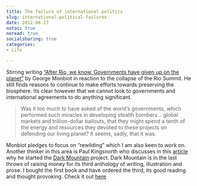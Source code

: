 ```yaml
---
title: The failure of international politics
slug: international-political-failures
date: 2012-06-27
notoc: true
noread: true
socialsharing: true
categories: 
- Life

---
```

Stirring writing [&#x201c;After Rio, we know. Governments have given up on the planet&#x201d;][monbiot] by George Monbiot in reaction to the collapse of the Rio Summit. He still finds reasons to continue to make efforts towards preserving the biosphere. Its clear however that we cannot look to governments and international agreements to do anything significant.

> Was it too much to have asked of the world&#x2019;s governments, which performed such miracles in developing stealth bombers .. global markets and trillion-dollar bailouts, that they might spend a tenth of the energy and resources they devoted to these projects on defending our living planet? It seems, sadly, that it was.

Monbiot pledges to focus on &#x201c;rewilding&#x201d; which I am also keen to work on.  
Another thinker in this area is Paul Kingsnorth who discusses in this [article][guardian] why he started the [Dark Mountain][dark-mountain] project. Dark Mountain is in the last throws of raising money for its third anthology of writing, illustration and prose. I bought the first book and have ordered the third, its good reading and thought provoking. Check it out [here][dark-mountain 2]

[dark-mountain]: http://dark-mountain.net/
[dark-mountain 2]: http://dark-mountain.net/stories/books/ "Dark Mountain Books"
[guardian]: http://www.guardian.co.uk/environment/2010/apr/29/environmentalism-dark-mountain-project
[monbiot]: http://www.monbiot.com/2012/06/25/end-of-an-era/
